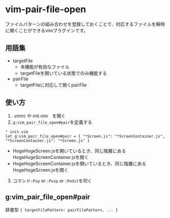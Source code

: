 # vim-pair-file-open
ファイルパターンの組み合わせを登録しておくことで、対応するファイルを瞬時に開くことができるvimプラグインです。

## 用語集
* targetFile
  * 本機能が有効なファイル
  * targetFileを開いている状態でのみ機能する
* pairFile
  * targetFileに対応して開くpairFile

## 使い方
1. .vimrc や init.vim　を開く
2. ```g:vim_pair_file_open#pair```を定義する

```
" init.vim
let g:vim_pair_file_open#pair = { "*Screen.js": "*ScreenContainer.js", "*ScreenContainer.js": "*Screen.js" }
```
* HogeHogeScreen.jsを開いているとき、同じ階層にあるHogeHogeScreenContainer.jsを開く
* HogeHogeScreenContainer.jsを開いているとき、同じ階層にあるHogeHogeScreen.jsを開く


3. コマンド```:Psp``` or ```:Pvsp``` or ```:Pedit```を叩く

## g:vim_pair_file_open#pair
辞書型
```{ targetFilePattern: pairFilePattern, ... }```
